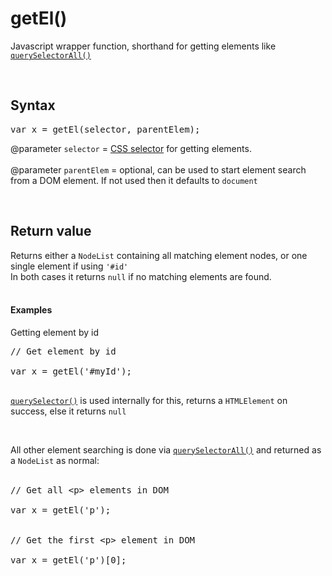 # getEl()
Javascript wrapper function, shorthand for getting elements like <code><a href="https://developer.mozilla.org/en-US/docs/Web/API/Document/querySelectorAll">querySelectorAll()</a></code>

<br />

## Syntax
<pre>
var x = getEl(selector, parentElem);
</pre>

@parameter <code>selector</code> = <a href="https://developer.mozilla.org/en-US/docs/Web/CSS/CSS_Selectors">CSS selector</a> for getting elements.
<br /><br />
@parameter <code>parentElem</code> = optional, can be used to start element search from a DOM element. If not used then it defaults to <code>document</code>

<br />

## Return value
Returns either a <code>NodeList</code> containing all matching element nodes, or one single element if using <code>'#id'</code><br />
In both cases it returns <code>null</code> if no matching elements are found.<br /><br />

#### Examples
Getting element by id<br />
<pre>
// Get element by id

var x = getEl('#myId');

</pre>
<code><a href="https://developer.mozilla.org/en-US/docs/Web/API/Document/querySelector">querySelector()</a></code> is used internally for this, returns a <code>HTMLElement</code> on success, else it returns <code>null</code>

<br />

All other element searching is done via <code><a href="https://developer.mozilla.org/en-US/docs/Web/API/Document/querySelectorAll">querySelectorAll()</a></code> and returned as a <code>NodeList</code> as normal:<br /><br />

<pre>
// Get all &lt;p&gt; elements in DOM

var x = getEl('p');


// Get the first &lt;p&gt; element in DOM

var x = getEl('p')[0];

</pre>


